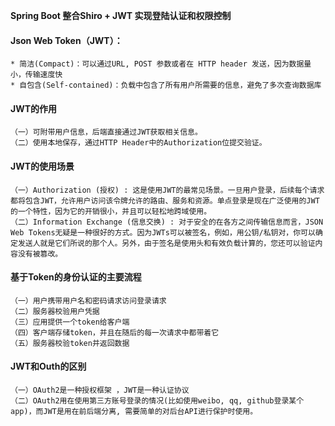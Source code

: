 **Spring Boot 整合Shiro + JWT 实现登陆认证和权限控制**  

#### Json Web Token（JWT）：

    * 简洁(Compact)：可以通过URL, POST 参数或者在 HTTP header 发送，因为数据量小，传输速度快
    * 自包含(Self-contained)：负载中包含了所有用户所需要的信息，避免了多次查询数据库

#### JWT的作用
    
    （一）可附带用户信息，后端直接通过JWT获取相关信息。
    （二）使用本地保存，通过HTTP Header中的Authorization位提交验证。
    
#### JWT的使用场景

    （一）Authorization (授权) : 这是使用JWT的最常见场景。一旦用户登录，后续每个请求都将包含JWT，允许用户访问该令牌允许的路由、服务和资源。单点登录是现在广泛使用的JWT的一个特性，因为它的开销很小，并且可以轻松地跨域使用。
    （二）Information Exchange (信息交换) : 对于安全的在各方之间传输信息而言，JSON Web Tokens无疑是一种很好的方式。因为JWTs可以被签名，例如，用公钥/私钥对，你可以确定发送人就是它们所说的那个人。另外，由于签名是使用头和有效负载计算的，您还可以验证内容没有被篡改。
    
#### 基于Token的身份认证的主要流程

    （一）用户携带用户名和密码请求访问登录请求
    （二）服务器校验用户凭据
    （三）应用提供一个token给客户端
    （四）客户端存储token，并且在随后的每一次请求中都带着它
    （五）服务器校验token并返回数据
    
#### JWT和Outh的区别

    （一）OAuth2是一种授权框架 ，JWT是一种认证协议
    （二）OAuth2用在使用第三方账号登录的情况(比如使用weibo, qq, github登录某个app)，而JWT是用在前后端分离, 需要简单的对后台API进行保护时使用。
    
